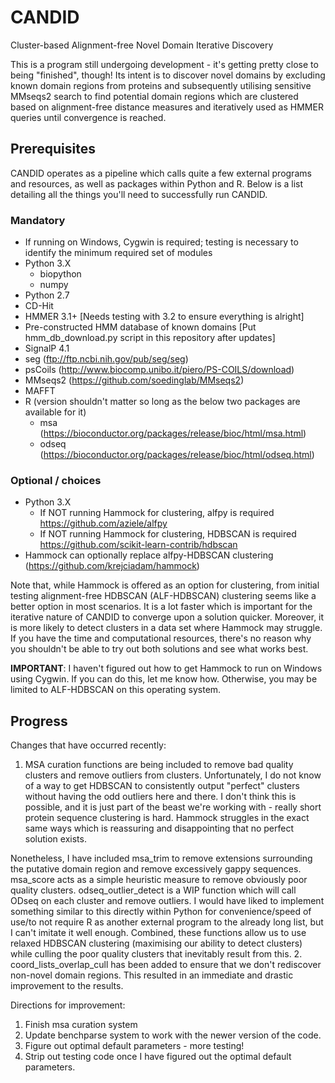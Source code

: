 # CANDID
Cluster-based Alignment-free Novel Domain Iterative Discovery

This is a program still undergoing development - it's getting pretty close to being "finished", though! Its intent is to discover novel domains by excluding known domain regions from proteins and subsequently utilising sensitive MMseqs2 search to find potential domain regions which are clustered based on alignment-free distance measures and iteratively used as HMMER queries until convergence is reached.

## Prerequisites
CANDID operates as a pipeline which calls quite a few external programs and resources, as well as packages within Python and R. Below is a list detailing all the things you'll need to successfully run CANDID.

### Mandatory
* If running on Windows, Cygwin is required; testing is necessary to identify the minimum required set of modules
* Python 3.X
  * biopython
  * numpy
* Python 2.7
* CD-Hit
* HMMER 3.1+ [Needs testing with 3.2 to ensure everything is alright]
* Pre-constructed HMM database of known domains [Put hmm_db_download.py script in this repository after updates]
* SignalP 4.1
* seg (ftp://ftp.ncbi.nih.gov/pub/seg/seg)
* psCoils (http://www.biocomp.unibo.it/piero/PS-COILS/download)
* MMseqs2 (https://github.com/soedinglab/MMseqs2)
* MAFFT
* R (version shouldn't matter so long as the below two packages are available for it)
  * msa (https://bioconductor.org/packages/release/bioc/html/msa.html)
  * odseq (https://bioconductor.org/packages/release/bioc/html/odseq.html)

### Optional / choices
* Python 3.X
  * If NOT running Hammock for clustering, alfpy is required https://github.com/aziele/alfpy
  * If NOT running Hammock for clustering, HDBSCAN is required https://github.com/scikit-learn-contrib/hdbscan
* Hammock can optionally replace alfpy-HDBSCAN clustering (https://github.com/krejciadam/hammock)

Note that, while Hammock is offered as an option for clustering, from initial testing alignment-free HDBSCAN (ALF-HDBSCAN) clustering seems like a better option in most scenarios. It is a lot faster which is important for the iterative nature of CANDID to converge upon a solution quicker. Moreover, it is more likely to detect clusters in a data set where Hammock may struggle. If you have the time and computational resources, there's no reason why you shouldn't be able to try out both solutions and see what works best.

**IMPORTANT**: I haven't figured out how to get Hammock to run on Windows using Cygwin. If you can do this, let me know how. Otherwise, you may be limited to ALF-HDBSCAN on this operating system.

## Progress

Changes that have occurred recently:

1. MSA curation functions are being included to remove bad quality clusters and remove outliers from clusters. Unfortunately, I do not know of a way to get HDBSCAN to consistently output "perfect" clusters without having the odd outliers here and there. I don't think this is possible, and it is just part of the beast we're working with - really short protein sequence clustering is hard. Hammock struggles in the exact same ways which is reassuring and disappointing that no perfect solution exists.

Nonetheless, I have included msa_trim to remove extensions surrounding the putative domain region and remove excessively gappy sequences. msa_score acts as a simple heuristic measure to remove obviously poor quality clusters. odseq_outlier_detect is a WIP function which will call ODseq on each cluster and remove outliers. I would have liked to implement something similar to this directly within Python for convenience/speed of use/to not require R as another external program to the already long list, but I can't imitate it well enough. Combined, these functions allow us to use relaxed HDBSCAN clustering (maximising our ability to detect clusters) while culling the poor quality clusters that inevitably result from this.
2. coord_lists_overlap_cull has been added to ensure that we don't rediscover non-novel domain regions. This resulted in an immediate and drastic improvement to the results.

Directions for improvement:

1. Finish msa curation system
2. Update benchparse system to work with the newer version of the code.
3. Figure out optimal default parameters - more testing!
4. Strip out testing code once I have figured out the optimal default parameters.
